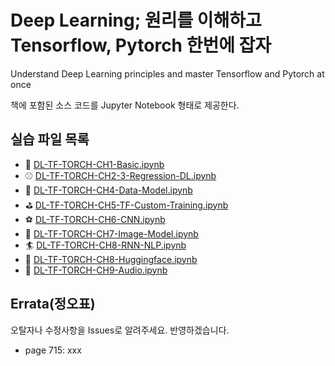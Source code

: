 # Deep Learning; 원리를 이해하고 Tensorflow, Pytorch 한번에 잡자

Understand Deep Learning principles and master Tensorflow and Pytorch at once

책에 포함된 소스 코드를 Jupyter Notebook 형태로 제공한다.


## 실습 파일 목록
- :football: [DL-TF-TORCH-CH1-Basic.ipynb](https://github.com/hccho2/DL-UPMTP/blob/main/DL-TF-TORCH-CH1-Basic.ipynb)
- :baseball: [DL-TF-TORCH-CH2-3-Regression-DL.ipynb](https://github.com/hccho2/DL-UPMTP/blob/main/DL-TF-TORCH-CH2-3-Regression-DL.ipynb)
- :basketball: [DL-TF-TORCH-CH4-Data-Model.ipynb](https://github.com/hccho2/DL-UPMTP/blob/main/DL-TF-TORCH-CH4-Data-Model.ipynb)
- :golf: [DL-TF-TORCH-CH5-TF-Custom-Training.ipynb](https://github.com/hccho2/DL-UPMTP/blob/main/DL-TF-TORCH-CH5-TF-Custom-Training.ipynb)
- :soccer: [DL-TF-TORCH-CH6-CNN.ipynb](https://github.com/hccho2/DL-UPMTP/blob/main/DL-TF-TORCH-CH6-CNN.ipynb)
- :rugby_football: [DL-TF-TORCH-CH7-Image-Model.ipynb](https://github.com/hccho2/DL-UPMTP/blob/main/DL-TF-TORCH-CH7-Image-Model.ipynb)
- :surfer: [DL-TF-TORCH-CH8-RNN-NLP.ipynb](https://github.com/hccho2/DL-UPMTP/blob/main/DL-TF-TORCH-CH8-RNN-NLP.ipynb)
- :ski: [DL-TF-TORCH-CH8-Huggingface.ipynb](https://github.com/hccho2/DL-UPMTP/blob/main/DL-TF-TORCH-CH8-Huggingface.ipynb)
- :tennis: [DL-TF-TORCH-CH9-Audio.ipynb](https://github.com/hccho2/DL-UPMTP/blob/main/DL-TF-TORCH-CH9-Audio.ipynb)

## Errata(정오표)
오탈자나 수정사항을 Issues로 알려주세요. 반영하겠습니다.
- page 715: xxx
